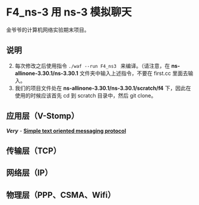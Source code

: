 # F4_ns-3 用 ns-3 模拟聊天

金爷爷的计算机网络实验期末项目。

## 说明

2. 每次修改之后使用指令 `./waf --run F4_ns3 ` 来编译。（请注意，在 **ns-allinone-3.30.1/ns-3.30.1** 文件夹中输入上述指令，不要在 first.cc 里面去输入。
2. 我们的项目文件处在 **ns-allinone-3.30.1/ns-3.30.1/scratch/f4** 下，因此在使用的时候应该首先 cd 到 scratch 目录中，然后 git clone。

## 应用层（V-Stomp）

***Very*** - **[Simple text oriented messaging protocol](http://stomp.github.com/ )**



## 传输层（TCP）



## 网络层（IP）



## 物理层（PPP、CSMA、Wifi）



 
